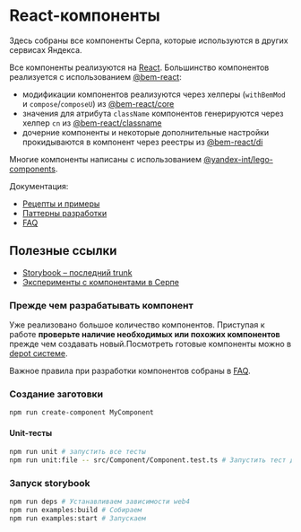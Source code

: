 # React-компоненты

Здесь собраны все компоненты Серпа, которые используются в других сервисах Яндекса.

Все компоненты реализуются на [React](https://reactjs.org).
Большинство компонентов реализуется с использованием [@bem-react](https://github.com/bem/bem-react):

- модификации компонентов реализуются через хелперы (`withBemMod` и `compose`/`composeU`) из [@bem-react/core](https://github.com/bem/bem-react/tree/master/packages/core)
- значения для атрибута `className` компонентов генерируются через хелпер `cn` из [@bem-react/classname](https://github.com/bem/bem-react/tree/master/packages/classname)
- дочерние компоненты и некоторые дополнительные настройки прокидываются в компонент через реестры из [@bem-react/di](https://github.com/bem/bem-react/tree/master/packages/di)

Многие компоненты написаны с использованием [@yandex-int/lego-components](https://a.yandex-team.ru/arc_vcs/frontend/packages/lego-components).

Документация:

- [Рецепты и примеры](./howto.md)
- [Паттерны разработки](../patterns/components/README.md)
- [FAQ](./faq.md)


## Полезные ссылки

- [Storybook – последний trunk](https://static-storybook.s3.mds.yandex.net/web4/dev/index.html)
- [Эксперименты с компонентами в Серпе](../experiments/components.md)

### Прежде чем разрабатывать компонент

Уже реализовано большое количество компонентов.
Приступая к работе **проверьте наличие необходимых или похожих компонентов** прежде чем создавать новый.Посмотреть готовые компоненты можно в [depot системе](https://depot.yandex-team.ru/components).

Важное правила при разработки компонентов собраны в [FAQ](./faq.md).

### Создание заготовки

```bash
npm run create-component MyComponent
```

#### Unit-тесты

```bash
npm run unit # запустить все тесты
npm run unit:file -- src/Component/Component.test.ts # Запустить тест для компонента
```

### Запуск storybook

```bash
npm run deps # Устанавливаем зависимости web4
npm run examples:build # Собираем
npm run examples:start # Запускаем
```
